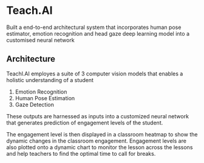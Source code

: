 # Teach.AI

Built a end-to-end architectural system that incorporates human pose estimator, emotion recognition and head gaze deep learning model into a customised neural network

## Architecture
Teachl.AI employes a suite of 3 computer vision models that enables a holistic understanding of a student
1. Emotion Recognition
2. Human Pose Estimation
3. Gaze Detection

These outputs are harnessed as inputs into a customized neural network that generates prediction of engagement levels of the student. 

The engagement level is then displayed in a classroom heatmap to show the dynamic changes in the classroom engagement. Engagement levels are also plotted onto a dynamic chart to monitor the lesson across the lessons and help teachers to find the optimal time to call for breaks.
